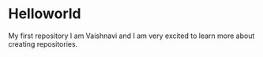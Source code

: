 # Helloworld
My first repository
I am Vaishnavi and I am very excited to learn more about creating repositories.
